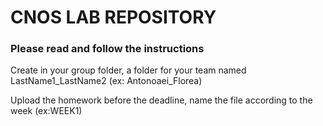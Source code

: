  # CNOS LAB REPOSITORY
 
 ### Please read and follow the instructions
 
 Create in your group folder, a folder for your team named LastName1_LastName2 (ex: Antonoaei_Florea)
 
 Upload the homework before the deadline, name the file according to the week (ex:WEEK1)
 
